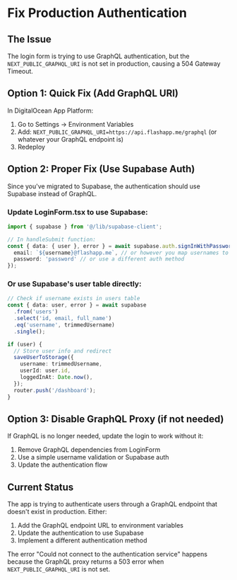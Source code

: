 # Fix Production Authentication

## The Issue
The login form is trying to use GraphQL authentication, but the `NEXT_PUBLIC_GRAPHQL_URI` is not set in production, causing a 504 Gateway Timeout.

## Option 1: Quick Fix (Add GraphQL URI)

In DigitalOcean App Platform:
1. Go to Settings → Environment Variables
2. Add: `NEXT_PUBLIC_GRAPHQL_URI=https://api.flashapp.me/graphql` (or whatever your GraphQL endpoint is)
3. Redeploy

## Option 2: Proper Fix (Use Supabase Auth)

Since you've migrated to Supabase, the authentication should use Supabase instead of GraphQL.

### Update LoginForm.tsx to use Supabase:

```typescript
import { supabase } from '@/lib/supabase-client';

// In handleSubmit function:
const { data: { user }, error } = await supabase.auth.signInWithPassword({
  email: `${username}@flashapp.me`, // or however you map usernames to emails
  password: 'password' // or use a different auth method
});
```

### Or use Supabase's user table directly:

```typescript
// Check if username exists in users table
const { data: user, error } = await supabase
  .from('users')
  .select('id, email, full_name')
  .eq('username', trimmedUsername)
  .single();

if (user) {
  // Store user info and redirect
  saveUserToStorage({
    username: trimmedUsername,
    userId: user.id,
    loggedInAt: Date.now(),
  });
  router.push('/dashboard');
}
```

## Option 3: Disable GraphQL Proxy (if not needed)

If GraphQL is no longer needed, update the login to work without it:
1. Remove GraphQL dependencies from LoginForm
2. Use a simple username validation or Supabase auth
3. Update the authentication flow

## Current Status

The app is trying to authenticate users through a GraphQL endpoint that doesn't exist in production. Either:
1. Add the GraphQL endpoint URL to environment variables
2. Update the authentication to use Supabase
3. Implement a different authentication method

The error "Could not connect to the authentication service" happens because the GraphQL proxy returns a 503 error when `NEXT_PUBLIC_GRAPHQL_URI` is not set.